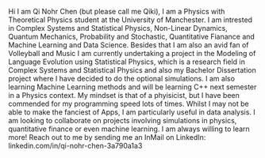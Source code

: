 Hi I am Qi Nohr Chen (but please call me Qiki), I am a Physics with Theoretical Physics student at the University of Manchester.
I am intrested in  Complex Systems and Statistical Physics, Non-Linear Dynamics, Quantum Mechanics, Probability and Stochastic, Quantitative Fianance and Machine Learning and Data Science. Besides that I am also an avid fan of Volleyball and Music
I am currently undertaking a project in the Modeling of Language Evolution using Statistical Physics, which is a research field in Complex Systems and Statistical Physics and also my Bachelor Dissertation project where I have decided to do the optional simulations. I am also learning Machine Learning methods and will be learning C++ next semester in a Physics context.
My mindset is that of a phyisicist, but I have been commended for my programming speed lots of times. Whilst I may not be able to make the fanciest of Apps, I am particularly useful in data analysis.
I am looking to collaborate on projects involving simulations in physics, quantitative finance or even machine learning. I am always willing to learn more!
Reach out to me by sending me an InMail on LinkedIn: linkedin.com/in/qi-nohr-chen-3a790a1a3

